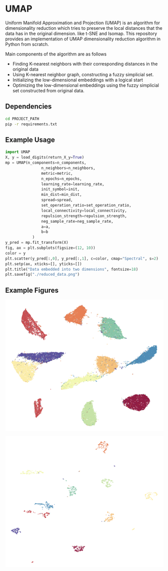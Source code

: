 # UMAP

Uniform Manifold Approximation and Projection (UMAP) is an algorithm for dimensionality reduction which tries to preserve the local distances that the data has in the original dimension. like t-SNE and Isomap. This repository provides an implementation of UMAP dimensionality reduction algorithm in Python from scratch. 

Main components of the algorithm are as follows

- Finding K-nearest neighbors with their corresponding distances in the original data
- Using K-nearest neighbor graph, constructing a fuzzy simplicial set.
- Initializing the low-dimensional embeddings with a logical start
- Optimizing the low-dimensional embeddings using the fuzzy simplicial set constructed from original data.

## Dependencies

```bash
cd PROJECT_PATH
pip -r requirements.txt
```

## Example Usage
```python
import UMAP
X, y = load_digits(return_X_y=True)
mp = UMAP(n_components=n_components, 
                n_neighbors=n_neighbors, 
                metric=metric, 
                n_epochs=n_epochs, 
                learning_rate=learning_rate, 
                init_symbol=init, 
                min_dist=min_dist, 
                spread=spread, 
                set_operation_ratio=set_operation_ratio, 
                local_connectivity=local_connectivity, 
                repulsion_strength=repulsion_strength, 
                neg_sample_rate=neg_sample_rate, 
                a=a, 
                b=b
            )
y_pred = mp.fit_transform(X)
fig, ax = plt.subplots(figsize=(12, 10))
color = y
plt.scatter(y_pred[:,0], y_pred[:,1], c=color, cmap="Spectral", s=2)
plt.setp(ax, xticks=[], yticks=[])
plt.title("Data embedded into two dimensions", fontsize=18)
plt.savefig("./reduced_data.png")
```

## Example Figures

<p align="center">
<img src="./images/mnist.png" alt="Dimensionality Reduction on MNIST" style="max-width:100%; max-height:100%; width:auto; height:auto; object-fit:cover;">
</p>

<p align="center">
<img src="./images/load_digits.png" alt="Dimensionality Reduction on Load Digits" style="max-width:100%; max-height:100%; width:auto; height:auto; object-fit:cover;">
</p>
